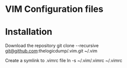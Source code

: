 # VIM Configuration files

# Installation
Download the repository 
    git clone --recursive git@github.com:thelogicdump/.vim.git ~/.vim

Create a symlink to .vimrc file
    ln -s ~/.vim/.vimrc ~/.vimrc

